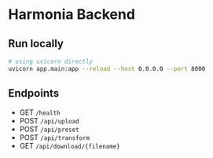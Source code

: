 # Harmonia Backend

## Run locally

```bash
# using uvicorn directly
uvicorn app.main:app --reload --host 0.0.0.0 --port 8000
```

## Endpoints
- GET `/health`
- POST `/api/upload`
- POST `/api/preset`
- POST `/api/transform`
- GET `/api/download/{filename}`
